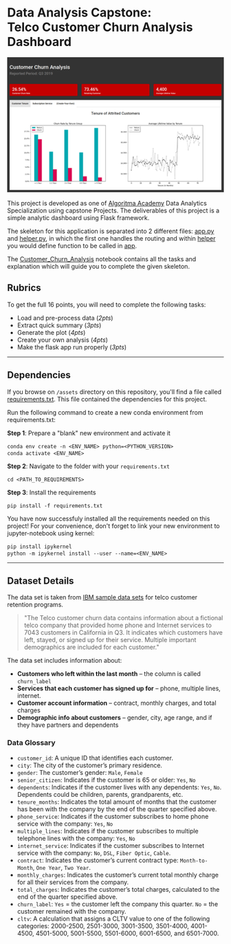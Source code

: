 # Data Analysis Capstone:<br> Telco Customer Churn Analysis Dashboard

[![](assets/dachurn.png)](http://dachurn.herokuapp.com/)

This project is developed as one of [Algoritma Academy](https://algorit.ma/) Data Analytics Specialization using capstone Projects. The deliverables of this project is a simple analytic dashboard using Flask framework.

The skeleton for this application is separated into 2 different files: [app.py](app.py) and [helper.py](helper.py), in which the first one handles the routing and within [helper](helper.py) you would define function to be called in [app](app.py).

The [Customer_Churn_Analysis](Customer_Churn_Analysis.ipynb) notebook contains all the tasks and explanation which will guide you to complete the given skeleton.

## Rubrics

To get the full 16 points, you will need to complete the following tasks:
- Load and pre-process data (*2pts*)
- Extract quick summary (*3pts*)
- Generate the plot (*4pts*)
- Create your own analysis (*4pts*)
- Make the flask app run properly (*3pts*)

---

## Dependencies

If you browse on `/assets` directory on this repository, you'll find a file called [requirements.txt](assets/requirements.txt). This file contained the dependencies for this project.

Run the following command to create a new conda environment from requirements.txt:

**Step 1**: Prepare a "blank" new environment and activate it

```
conda env create -n <ENV_NAME> python=<PYTHON_VERSION>
conda activate <ENV_NAME>
```

**Step 2**: Navigate to the folder with your `requirements.txt`

```
cd <PATH_TO_REQUIREMENTS>
```

**Step 3**: Install the requirements

```
pip install -f requirements.txt
```

You have now successfuly installed all the requirements needed on this project! For your convenience, don't forget to link your new environment to jupyter-notebook using kernel:

```
pip install ipykernel
python -m ipykernel install --user --name=<ENV_NAME>
```
---

## Dataset Details

The data set is taken from [IBM sample data sets](https://community.ibm.com/community/user/businessanalytics/blogs/steven-macko/2019/07/11/telco-customer-churn-1113) for telco customer retention programs. 

> "The Telco customer churn data contains information about a fictional telco company that provided home phone and Internet services to 7043 customers in California in Q3. It indicates which customers have left, stayed, or signed up for their service. Multiple important demographics are included for each customer."


The data set includes information about:

- **Customers who left within the last month** – the column is called `churn_label`
- **Services that each customer has signed up for** – phone, multiple lines, internet.
- **Customer account information** – contract, monthly charges, and total charges
- **Demographic info about customers** – gender, city, age range, and if they have partners and dependents

### Data Glossary

- `customer_id`: A unique ID that identifies each customer.  
- `city`: The city of the customer’s primary residence.  
- `gender`: The customer’s gender: `Male`, `Female`  
- `senior_citizen`: Indicates if the customer is 65 or older: `Yes`, `No`  
- `dependents`: Indicates if the customer lives with any dependents: `Yes`, `No`. Dependents could be children, parents, grandparents, etc.  
- `tenure_months`: Indicates the total amount of months that the customer has been with the company by the end of the quarter specified above.  
- `phone_service`: Indicates if the customer subscribes to home phone service with the company: `Yes`, `No`  
- `multiple_lines`: Indicates if the customer subscribes to multiple telephone lines with the company: `Yes`, `No`  
- `internet_service`: Indicates if the customer subscribes to Internet service with the company: `No`, `DSL`, `Fiber Optic`, `Cable`.  
- `contract`: Indicates the customer’s current contract type: `Month-to-Month`, `One Year`, `Two Year`.  
- `monthly_charges`: Indicates the customer’s current total monthly charge for all their services from the company.  
- `total_charges`:  Indicates the customer’s total charges, calculated to the end of the quarter specified above.  
- `churn_label`: `Yes` = the customer left the company this quarter. `No` = the customer remained with the company.    
- `cltv`:  A calculation that assigns a CLTV value to one of the following categories: 2000-2500, 2501-3000, 3001-3500, 3501-4000, 4001-4500, 4501-5000, 5001-5500, 5501-6000, 6001-6500, and 6501-7000.



